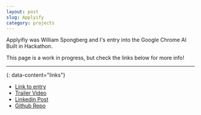 ```yaml
---
layout: post
slug: Applyify
category: projects
---
```


Applyifiy was William Spongberg and I's entry into the Google Chrome AI Built in Hackathon. 

This page is a work in progress, but check the links below for more info!

---
{: data-content="links"}

- [Link to entry](https://devpost.com/software/whatuwant)
- [Trailer Video](https://www.youtube.com/watch?v=A3yoSceNt60)
- [Linkedin Post](https://www.linkedin.com/posts/ethan-hawkins-24486a244_excited-to-share-william-spongberg-and-is-activity-7270335886263758849-HfmB?utm_source=share&utm_medium=member_desktop&rcm=ACoAADyjytQB7zE7F-cKR-q2j93yNOaC4aa1Fms)
- [Github Repo](https://github.com/Chillerbag/Applyify)
